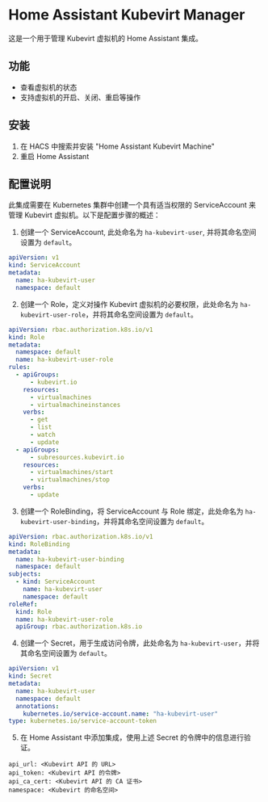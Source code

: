 # Home Assistant Kubevirt Manager

这是一个用于管理 Kubevirt 虚拟机的 Home Assistant 集成。

## 功能

- 查看虚拟机的状态
- 支持虚拟机的开启、关闭、重启等操作

## 安装

1. 在 HACS 中搜索并安装 "Home Assistant Kubevirt Machine"
2. 重启 Home Assistant

## 配置说明

此集成需要在 Kubernetes 集群中创建一个具有适当权限的 ServiceAccount 来管理 Kubevirt 虚拟机。以下是配置步骤的概述：

1. 创建一个 ServiceAccount, 此处命名为 `ha-kubevirt-user`, 并将其命名空间设置为 `default`。

```yaml
apiVersion: v1
kind: ServiceAccount
metadata:
  name: ha-kubevirt-user
  namespace: default
```

2. 创建一个 Role，定义对操作 Kubevirt 虚拟机的必要权限，此处命名为 `ha-kubevirt-user-role`，并将其命名空间设置为 `default`。

```yaml
apiVersion: rbac.authorization.k8s.io/v1
kind: Role
metadata:
  namespace: default
  name: ha-kubevirt-user-role
rules:
  - apiGroups:
      - kubevirt.io
    resources:
      - virtualmachines
      - virtualmachineinstances
    verbs:
      - get
      - list
      - watch
      - update
  - apiGroups:
      - subresources.kubevirt.io
    resources:
      - virtualmachines/start
      - virtualmachines/stop
    verbs:
      - update
```

3. 创建一个 RoleBinding，将 ServiceAccount 与 Role 绑定，此处命名为 `ha-kubevirt-user-binding`，并将其命名空间设置为 `default`。

```yaml
apiVersion: rbac.authorization.k8s.io/v1
kind: RoleBinding
metadata:
  name: ha-kubevirt-user-binding
  namespace: default
subjects:
  - kind: ServiceAccount
    name: ha-kubevirt-user
    namespace: default
roleRef:
  kind: Role
  name: ha-kubevirt-user-role
  apiGroup: rbac.authorization.k8s.io
```

4. 创建一个 Secret，用于生成访问令牌，此处命名为 `ha-kubevirt-user`，并将其命名空间设置为 `default`。

```yaml
apiVersion: v1
kind: Secret
metadata:
  name: ha-kubevirt-user
  namespace: default
  annotations:
    kubernetes.io/service-account.name: "ha-kubevirt-user"
type: kubernetes.io/service-account-token
```

5. 在 Home Assistant 中添加集成，使用上述 Secret 的令牌中的信息进行验证。

```
api_url: <Kubevirt API 的 URL>
api_token: <Kubevirt API 的令牌>
api_ca_cert: <Kubevirt API 的 CA 证书>
namespace: <Kubevirt 的命名空间>
```

